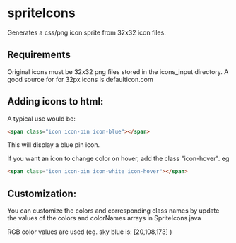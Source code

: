 # spriteIcons
Generates a css/png icon sprite from 32x32 icon files.

## Requirements
Original icons must be 32x32 png files stored in the icons_input directory. A good source for for 32px icons is defaulticon.com

## Adding icons to html: 
A typical use would be: 
```html
<span class="icon icon-pin icon-blue"></span>
```
This will display a blue pin icon. 

If you want an icon to change color on hover, add the class "icon-hover". eg
```html
<span class="icon icon-pin icon-white icon-hover"></span>
```
## Customization: 
You can customize the colors and corresponding class names by update the values of the colors and colorNames arrays in SpriteIcons.java

RGB color values are used (eg. sky blue is:  [20,108,173] )
